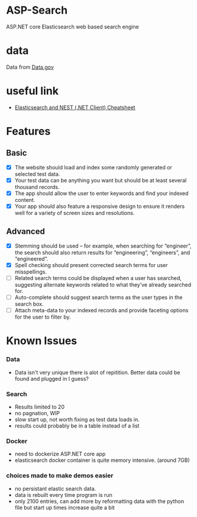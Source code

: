 # ASP-Search

ASP.NET core Elasticsearch web based search engine

# data

Data from [Data.gov](data.gov)

# useful link

- [Elasticsearch and NEST (.NET Client) Cheatsheet](https://github.com/mjebrahimi/Elasticsearch-NEST-CheatSheet-Tutorials/blob/master/README.md)

# Features

## Basic

 - [x] The website should load and index some randomly generated or selected test data.
 - [x] Your test data can be anything you want but should be at least several thousand records.
 - [x] The app should allow the user to enter keywords and find your indexed content.
 - [x] Your app should also feature a responsive design to ensure it renders well for a variety of screen sizes and resolutions.

## Advanced

 - [x] Stemming should be used – for example, when searching for “engineer”, the search should also return results for “engineering”, “engineers”, and “engineered”.
 - [x] Spell checking should present corrected search terms for user misspellings.
 - [ ] Related search terms could be displayed when a user has searched, suggesting alternate keywords related to what they’ve already searched for.
 - [ ] Auto-complete should suggest search terms as the user types in the search box.
 - [ ] Attach meta-data to your indexed records and provide faceting options for the user to filter by.

# Known Issues

### Data

 - Data isn't very unique there is alot of repitition. Better data could be found and plugged in I guess?

### Search

- Results limited to 20
- no pagnation, WIP
- slow start up, not worth fixing as test data loads in.
- results could probably be in a table instead of a list

### Docker

- need to dockerize ASP.NET core app 
- elasticsearch docker container is quite memory intensive. (around 7GB)

### choices made to make demos easier

- no persistant elastic search data. 
- data is rebuilt every time program is run
- only 2100 entries, can add more by reformatting data with the python file but start up times increase quite a bit

